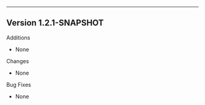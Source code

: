 ------------------------------------------------------
Version 1.2.1-SNAPSHOT
------------------------------------------------------
Additions
- None

Changes
- None

Bug Fixes
- None
